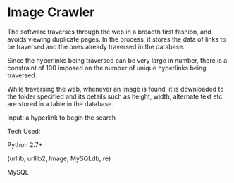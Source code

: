 Image Crawler
=============

The software traverses through the web in a breadth first fashion, and avoids viewing duplicate pages. In the process, it stores the data of links to be traversed and the ones already traversed in the database. 

Since the hyperlinks being traversed can be very large in number, there is a constraint of 100 imposed on the number of unique hyperlinks being traversed. 

While traversing the web, whenever an image is found, it is downloaded to the folder specified and its details such as height, width, alternate text etc are stored in a table in the database.

Input:
a hyperlink to begin the search

Tech Used:

Python 2.7+

(urllib, urllib2, Image, MySQLdb, re)

MySQL
